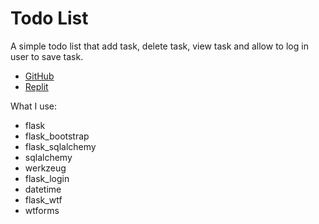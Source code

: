 # Todo List

A simple todo list that add task, delete task, view task and allow to log in user to save task.

- [GitHub](https://github.com/nkp1111/python-projects/tree/main/8.todo_list)
- [Replit](https://Todo-List.nkp1111.repl.co)

What I use:

- flask
- flask_bootstrap
- flask_sqlalchemy
- sqlalchemy
- werkzeug
- flask_login
- datetime
- flask_wtf
- wtforms
